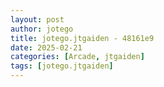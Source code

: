 ```yaml
---
layout: post
author: jotego
title: jotego.jtgaiden - 48161e9
date: 2025-02-21
categories: [Arcade, jtgaiden]
tags: [jotego.jtgaiden]
---
```


